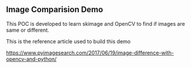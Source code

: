 ## Image Comparision Demo

This POC is developed to learn skimage and OpenCV to find if images are same or different.

This is the reference article used to build this demo

https://www.pyimagesearch.com/2017/06/19/image-difference-with-opencv-and-python/
 
